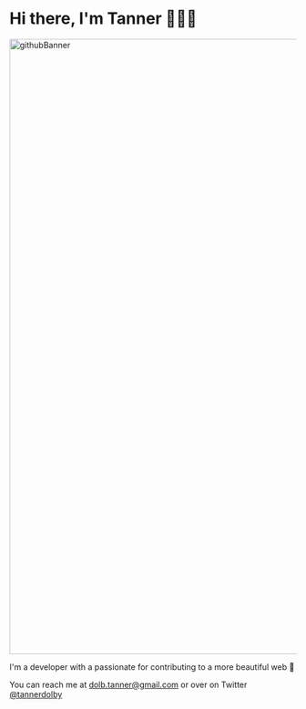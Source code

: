 # Hi there, I'm Tanner 👋👨‍💻
<a href="https://twitter.com/tannerdolby"><img width="1080" alt="githubBanner" src="https://user-images.githubusercontent.com/48612525/87487249-fff11000-c5f1-11ea-9b16-20e2ce2d9f10.png"></a>

I'm a developer with a passionate for contributing to a more beautiful web 🎨 

You can reach me at dolb.tanner@gmail.com or over on Twitter [@tannerdolby](https://twitter.com/tannerdolby)

<!-- 🔭 I’m currently working on building ReactJS apps and anything animation/art related ✨

👯 I’m looking to collaborate on web applications (mainly front-end) or any design/animation projects

🤔 I’m looking for help with becoming more informed about #11ty

💬 Ask me about projects I've made on [Codepen.io](https://codepen.io/tannerdolby) or anything you'd like -->

<!-- ⚡ Fun fact: I play the piano 🎹 -->

